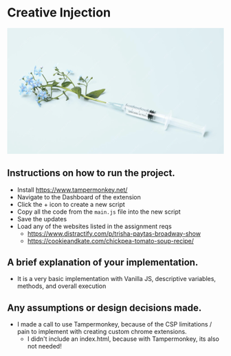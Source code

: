 # Creative Injection 
![image info](./creative-injection.png)

## Instructions on how to run the project. 
* Install https://www.tampermonkey.net/
* Navigate to the Dashboard of the extension
* Click the + icon to create a new script
* Copy all the code from the `main.js` file into the new script
* Save the updates
* Load any of the websites listed in the assignment reqs
  * https://www.distractify.com/p/trisha-paytas-broadway-show
  * https://cookieandkate.com/chickpea-tomato-soup-recipe/
## A brief explanation of your implementation. 
* It is a very basic implementation with Vanilla JS, descriptive variables, methods, and overall execution
## Any assumptions or design decisions made. 
* I made a call to use Tampermonkey, because of the CSP limitations / pain to implement with creating custom chrome extensions. 
  * I didn't include an index.html, because with Tampermonkey, its also not needed! 
